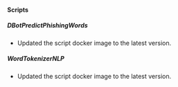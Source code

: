 
#### Scripts
##### DBotPredictPhishingWords
- Updated the script docker image to the latest version.

##### WordTokenizerNLP
- Updated the script docker image to the latest version.
